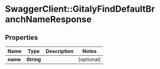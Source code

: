 # SwaggerClient::GitalyFindDefaultBranchNameResponse

## Properties
Name | Type | Description | Notes
------------ | ------------- | ------------- | -------------
**name** | **String** |  | [optional] 


